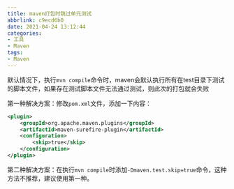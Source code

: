 ```yaml
---
title: maven打包时跳过单元测试
abbrlink: c9ecd6b0
date: 2021-04-24 13:12:44
categories:
- 工具
- Maven
tags:
- Maven
---
```


默认情况下，执行`mvn compile`命令时，maven会默认执行所有在test目录下测试的脚本文件，如果存在测试脚本文件无法通过测试，则此次的打包就会失败

<!-- more -->

第一种解决方案：修改`pom.xml`文件，添加一下内容：

```xml
<plugin>
    <groupId>org.apache.maven.plugins</groupId>
    <artifactId>maven-surefire-plugin</artifactId>
    <configuration>
        <skip>true</skip>
    </configuration>
</plugin>
```

第二种解决方案：在执行`mvn compile`时添加`-Dmaven.test.skip=true`命令，这种方法不推荐，建议使用第一种。